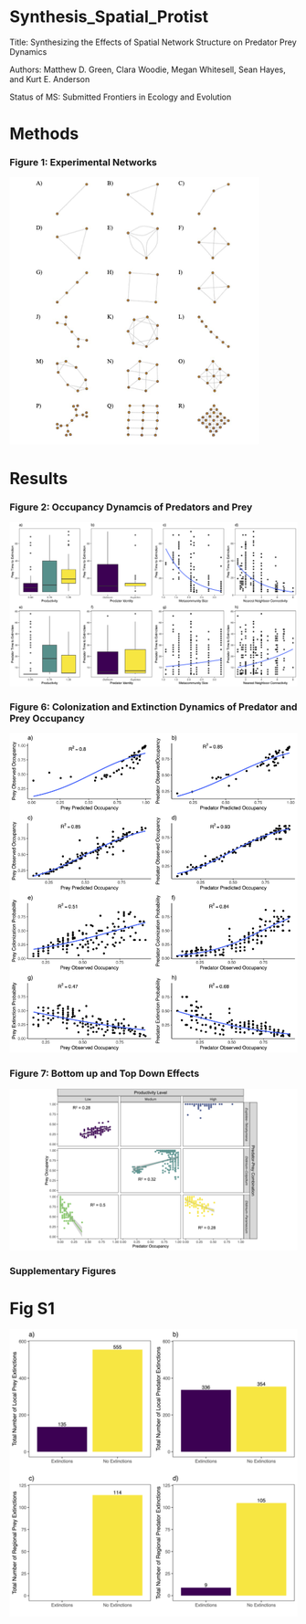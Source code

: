 # Synthesis_Spatial_Protist

Title: Synthesizing the Effects of Spatial Network Structure on Predator Prey Dynamics

Authors: Matthew D. Green, Clara Woodie, Megan Whitesell, Sean Hayes, and Kurt E. Anderson

Status of MS: Submitted Frontiers in Ecology and Evolution

# Methods

### Figure 1: Experimental Networks
![](Figs/Fig1.png)


# Results

### Figure 2: Occupancy Dynamcis of Predators and Prey
![](Figs/Fig2.fix.png)

### Figure 6: Colonization and Extinction Dynamics of Predator and Prey Occupancy
![](Figs/Fig6.png)

### Figure 7: Bottom up and Top Down Effects
![](Figs/fig7.final.png)

### Supplementary Figures

# Fig S1
![](Figs/FigS1.png)

